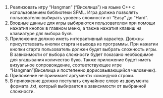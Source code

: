 1.	Реализовать игру “Hangman” (“Виселица”) на языке С++ с использованием библиотеки SFML. Игра должна позволять пользователю выбирать уровень сложности от “Easy” до “Hard”. 
2.	Входные данные для игры выбираются пользователем при помощи нажатия кнопок в главном меню, а также нажатия клавиш на клавиатуре для выбора букв.
3.	Приложение должно иметь интерактивный характер. Должны присутствовать кнопки старта и выхода из программы. При нажатии кнопки старта пользователь должен будет выбрать сложность игры. В зависимости от выбора сложности будет показано необходимое для угадывания количество букв. Также приложение будет иметь визуальное сопровождение, соответствующее игре “Hangman”(Виселица и постепенно дорисовывающийся человечек). 
4.	Приложение не принимает аргументы командной строки. 
5.	В приложение должно поступать случайное слово из документа формата .txt, который выбирается в зависимости от выбранной сложности. 
